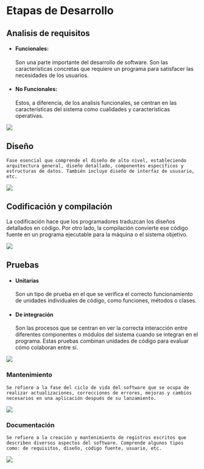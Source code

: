 # Etapas de Desarrollo

## Analisis de requisitos

- #### Funcionales: 
    Son una parte importante del desarrollo de software. Son las características concretas que requiere un programa para satisfacer las necesidades de los usuarios.

- #### No Funcionales:
    Estos, a diferencia, de los analisis funcionales, se centran en las características del sistema como cualidades y características operativas. 

![](https://knowgarden.files.wordpress.com/2014/12/requisitos.jpg)

## Diseño
    Fase esencial que comprende el diseño de alto nivel, estableciendo arquitectura general, diseño detallado, componentes específicos y estructuras de datos. También incluye diseño de interfaz de ususario, etc.

![](https://www.certus.edu.pe/blog/wp-content/uploads/2020/02/por-que-estudiar-desarrollo-software-portada.jpg)

## Codificación y compilación 

La codificación hace que los programadores traduzcan los diseños detallados en código. Por otro lado, la compilación convierte ese código fuente en un programa ejecutable para la máquina o el sistema objetivo.

![](https://imgs.search.brave.com/h-aYJxX36Tr3nhkChXLYzDaPlpBJTbqytvHB0RUQFCA/rs:fit:500:0:0/g:ce/aHR0cDovL2RlY29u/Y2VwdG9zLmNvbS93/cC1jb250ZW50L3Vw/bG9hZHMvMjAxMy8x/Mi9jb25jZXB0by1k/ZS1jb21waWxhY2lv/bi5qcGc)

## Pruebas

- #### Unitarias
    Son un tipo de prueba en el que se verifica el correcto funcionamiento de unidades individuales de código, como funciones, métodos o clases. 

- #### De integración
    Son las procesos que se centran en ver la correcta interacción entre diferentes componentes o módulos del sistema cuando se integran en el programa. Estas pruebas combinan unidades de código para evaluar cómo colaboran entre sí.

![](https://imgs.search.brave.com/6y_DzB9c9q65zQSGSqTIs_yLqY7OY3lGsPdOws0s-dc/rs:fit:860:0:0/g:ce/aHR0cHM6Ly9teXNl/cnZlcm5hbWUuY29t/L2ltZy9vdGhlci82/NC93aGF0LWlzLXN5/c3RlbS1pbnRlZ3Jh/dGlvbi10ZXN0aW5n/LTIucG5n)

### Mantenimiento
    Se refiere a la fase del ciclo de vida del software que se ocupa de realizar actualizaciones, correcciones de errores, mejoras y cambios necesarios en una aplicación después de su lanzamiento.

![](https://imgs.search.brave.com/g3of6Yx8IpLveAYhyVoFpvkhqYWMfRxtm8k_gvpaCfw/rs:fit:500:0:0/g:ce/aHR0cHM6Ly93d3cu/ZnJhY3R0YWwuY29t/L2hzLWZzL2h1YmZz/L0ZyYWN0dGFsJTIw/V2Vic2l0ZSUyMDIw/MjEvbGFuZGluZy9p/bWFnZW5lcy9wbGFu/LWRlLW1hbnRlbmlt/aWVudG8vSW5mb2dy/YWZpYS1QbGFuLWRl/LW1hbnRlbmltaWVu/dG8tZW4tOC1wYXNv/cy53ZWJwP3dpZHRo/PTEyMDAmaGVpZ2h0/PTgwMCZuYW1lPUlu/Zm9ncmFmaWEtUGxh/bi1kZS1tYW50ZW5p/bWllbnRvLWVuLTgt/cGFzb3Mud2VicA)

### Documentación 
    Se refiere a la creación y mantenimiento de registros escritos que describen diversos aspectos del software. Comprende algunos tipos como: de requisitos, diseño, código fuente, usuario, etc.

![](https://imgs.search.brave.com/Nq_KzHqBZ4aYJTGT414LaIx2enESoQf579cO6OIi1gY/rs:fit:500:0:0/g:ce/aHR0cHM6Ly9pbWct/YXdzLmVob3djZG4u/Y29tLzc1MHg1MDAv/cGhvdG9zLmRlbWFu/ZHN0dWRpb3MuY29t/LzE4NC8yMDUvZm90/b2xpYV8xMjk2MDM4/X1hTLmpwZw)